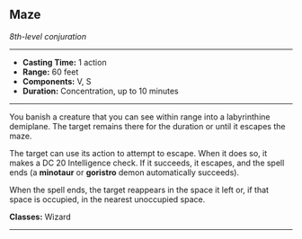 ﻿## Maze
*8th-level conjuration*
___
- **Casting Time:** 1 action
- **Range:** 60 feet
- **Components:** V, S
- **Duration:** Concentration, up to 10 minutes

---
You banish a creature that you can see within range into a labyrinthine demiplane. The target remains there for the duration or until it escapes the maze.

The target can use its action to attempt to escape. When it does so, it makes a DC 20 Intelligence check. If it succeeds, it escapes, and the spell ends (a **minotaur** or **goristro** demon automatically succeeds).

When the spell ends, the target reappears in the space it left or, if that space is occupied, in the nearest unoccupied space.

**Classes:** Wizard


---

